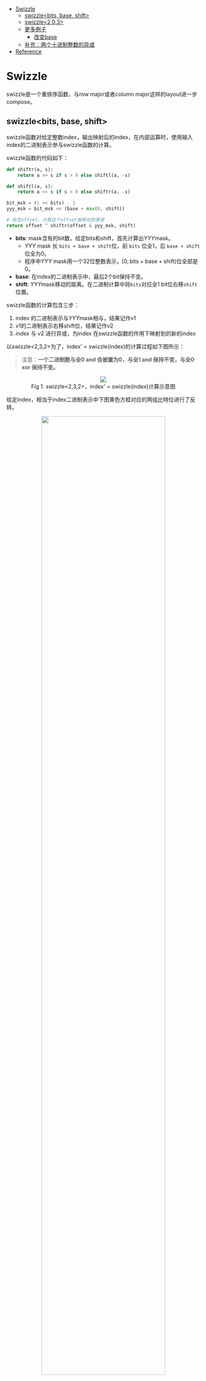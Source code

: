 <!-- vscode-markdown-toc -->
- [Swizzle](#swizzle)
  - [swizzle\<bits, base, shift\>](#swizzlebits-base-shift)
  - [swizzle\<2,0,3\>](#swizzle203)
  - [更多例子](#更多例子)
    - [改变base](#改变base)
  - [补充：两个十进制整数的异或](#补充两个十进制整数的异或)
- [Reference](#reference)

<!-- vscode-markdown-toc-config
	numbering=true
	autoSave=true
	/vscode-markdown-toc-config -->
<!-- /vscode-markdown-toc -->

# Swizzle

swizzle是一个重排序函数，与row major或者column major这样的layout进一步compose。

## swizzle<bits, base, shift>

swizzle函数对给定整数index，输出映射后的index，在内部运算时，使用输入index的二进制表示参与swizzle函数的计算。

swizzle函数的代码如下：
```python
def shiftr(a, s):
    return a >> s if s > 0 else shiftl(a, -s)

def shiftl(a, s):
    return a << s if s > 0 else shiftr(a, -s)

bit_msk = (1 << bits) - 1
yyy_msk = bit_msk << (base + max(0, shift))

# 给定offset，计算这个offset被移动到哪里
return offset ^ shiftr(offset & yyy_msk, shift)
```

- **$\text{bits}$**: mask含有的bit数。给定bits和shift，首先计算出$YYY \text{mask}$。
    - $YYY\ \text{mask}$ 长 `bits + base + shift`位，前 `bits` 位全1，后 `base + shift`位全为0。
    - 程序中$YYY\ \text{mask}$用一个32位整数表示，$[0, \text{bits} + \text{base} + \text{shift})$位全部是0。
- **$\text{base}$**: 在index的二进制表示中，最后2个bit保持不变。
- **$\text{shift}$**: $YYY \text{mask}$移动的距离。在二进制计算中将`bits`对应全$1$ bit位右移`shift`位置。

swizzle函数的计算包含三步：

1. index 的二进制表示与$YYY \text{mask}$相与，结果记作$v1$
1. $v1$的二进制表示右移shift位，结果记作$v2$
1. $index$ 与 $v2$ 进行异或，为index 在swizzle函数的作用下映射到的新的index

以swizzle<2,3,2>为了，index' = swizzle(index)的计算过程如下图所示：

>注意：**一个二进制数与全0 **and** 会被置为0，与全1 **and** 保持不变，与全0 **xor** 保持不变。**

<p align="center">
<img src="figures/swizzle.png"><br>
Fig 1. swizzle<2,3,2>，index' = swizzle(index)计算示意图
</p>

给定index，相当于index二进制表示中下图黄色方框对应的两组比特位进行了反转。

<p align="center">
<img src="figures/swizzle2.png" width=80%><br>Fig 2. swizzle index
</p>

在Fig2中：
1. 黄色方块$\text{bits1}$所占据的bit位在转换为10进制时分别对应着2的如下幂次：$$2^{\text{bits}+\text{base}-1},\cdots,2^{\text{base}+1}, 2^{\text{base}}$$
1. 黄色方块$\text{bits2}$所占据的bit位在转换为10进制时分别对应着2的如下幂次：$$2^{\text{bits}+\text{shift}+\text{base}-1},\cdots,2^{\text{base}+\text{shift}+1}, 2^{\text{base}+\text{shift}}$$

两个正整数进行异或反映到十进制计算结果，一些情况下会减去共有的2的幂次，一些情况下会加上2的幂次。

<p align="center">
<img src="figures/swizzle3.png" width=50%>
</p>

在半精度矩阵乘法中我们会用到两种swizzle方案，`<2,3,3>` 和 `<3,3,3>`。下表我们来看一下当bits=2和3时，异或的所有可能情况：

swizzle<3, 3, 3>
||000|001|010|011|100|101|110|111|
|:--:|:--:|:--:|:--:|:--:|:--:|:--:|:--:|:--:|
|**000**|000 **(0)**|001 **(1)**|010 **(2)**|011 **(3)**|100 **(4)**|101 **(5)**|110 **(6)**|111 **(7)**|
|**001**|001 **(0)**|000 **(-1)**|011 **(2)**|010 **(1)**|101 **(4)**|100 **(3)**|111 **(6)**|110 **(5)**|
|**010**|010 **(0)**|011 **(1)**|000 **(-2)**|001 **(-1)**|110 **(4)**|111 **(5)**|100 **(2)**|101 **(3)**|
|**011**|011 **(0)**|010 **(-1)**|001 **(-2)**|000 **(-3)**|111 **(4)**|110 **(3)**|101 **(2)**|100 **(1)**|
|**100**|100 **(0)**|101 **(1)**|110 **(2)**|111 **(3)**|000 **(-4)**|001 **(-3)**|010 **(-2)**|011 **(-1)**|
|**101**|101 **(0)**|100 **(-1)**|111 **(2)**|110 **(1)**|001 **(-4)**|000 **(-5)**|011 **(-2)**|010 **(-3)**|
|**110**|110 **(0)**|111 **(1)**|100 **(-2)**|101 **(-1)**|010 **(-4)**|011 **(-3)**|000 **(-6)**|001 **(-5)**|
|**111**|111 **(0)**|110 **(-1)**|101 **(-2)**|100 **(-3)**|011 **(-4)**|010 **(-5)**|001 **(-6)**|000 **(-7)**|

swizzle<2, 3, 3>
||000|001|010|011|
|:--:|:--:|:--:|:--:|:--:|
|**000**|000 **(0)**|001 **(1)**|010 **(2)**|011 **(3)**|
|**001**|001 **(0)**|000 **(-1)**|011 **(2)**|010 **(1)**|
|**010**|010 **(0)**|011 **(1)**|000 **(-2)**|001 **(-1)**|
|**011**|011 **(0)**|010 **(-1)**|001 **(-2)**|000 **(-3)**|

## swizzle<2,0,3>

以`swizzle<2,0,3>`这个swizzle函数为例: bits = 2, base = 0, shift = 3。bits = 2 对应mask为 `11`，$YYY \text{mask}$是将mask `11`左移3位：`11000`

**给定 index = 8，我们来计算8会被移动到哪里？8的二进制表示为：1000。**

1. 1000 & $YYY \text{mask}$ = 1000 & 11000 = 1000
2. 1000 >> shift = 1
3. 1 ^ index = 0001 ^ 1000 = 1001

**给定 indxe = 9, 我们来计算9会被移动到哪里？9的二进制表示：1001。**

1. 1001 & $YYY \text{mask}$ = 1001 & 11000 = 1000
1. 1000 >> shift = 1
1. 1 ^ index = 0001 ^ 1001 = 1000

连续 0 ~ 31 以$4 \times 8$行优先形状存储，在`Swizzle(2, 0, 3)`映射下，重排序结果如下：

||*0*|*1*|*2*|*3*|*4*|*5*|*6*|*7*|
|:--|:--|:--|:--|:--|:--|:--|:--|:--|
|***0***|0|1|2|3|4|5|6|7|
|***1***|9|8|11|10|13|12|15|14|
|***2***|18|19|16|17|22|23|20|21|
|***3***|27|26|25|24|31|30|29|28|

## 更多例子

我们通过例子来观察一下以上的位运算反映到宏观层面的直觉含义。$8 \times 8$个元素以行优先组织。

### 改变base

swizzle(2, 0, 3)

||*0*|*1*|*2*|*3*|*4*|*5*|*6*|*7*|
|:--|:--|:--|:--|:--|:--|:--|:--|:--|
|***0***|0|1|2|3|4|5|6|7|
|***1***|9|8|11|10|13|12|15|14|
|***2***|18|19|16|17|22|23|20|21|
|***3***|27|26|25|24|31|30|29|28|
|***4***|32|33|34|35|36|37|38|39|
|***5***|41|40|43|42|45|44|47|46|
|***6***|50|51|48|49|54|55|52|53|
|***7***|59|58|57|56|63|62|61|60|

swizzle(2, 1, 3)

||*0*|*1*|*2*|*3*|*4*|*5*|*6*|*7*|
|:--|:--|:--|:--|:--|:--|:--|:--|:--|
|***0***|0|1|2|3|4|5|6|7|
|***1***|8|9|10|11|12|13|14|15|
|***2***|18|19|16|17|22|23|20|21|
|***3***|26|27|24|25|30|31|28|29|
|***4***|36|37|38|39|32|33|34|35|
|***5***|44|45|46|47|40|41|42|43|
|***6***|54|55|52|53|50|51|48|49|
|***7***|62|63|60|61|58|59|56|57|

swizzle(2, 2, 3)

||*0*|*1*|*2*|*3*|*4*|*5*|*6*|*7*|
|:--|:--|:--|:--|:--|:--|:--|:--|:--|
|***0***|0|1|2|3|4|5|6|7|
|***1***|8|9|10|11|12|13|14|15|
|***2***|16|17|18|19|20|21|22|23|
|***3***|24|25|26|27|28|29|30|31|
|***4***|36|37|38|39|32|33|34|35|
|***5***|44|45|46|47|40|41|42|43|
|***6***|52|53|54|55|48|49|50|51|
|***7***|60|61|62|63|56|57|58|59|

swizzle(2, 3, 3)

||*0*|*1*|*2*|*3*|*4*|*5*|*6*|*7*|
|:--|:--|:--|:--|:--|:--|:--|:--|:--|
|***0***|0|1|2|3|4|5|6|7|
|***1***|8|9|10|11|12|13|14|15|
|***2***|16|17|18|19|20|21|22|23|
|***3***|24|25|26|27|28|29|30|31|
|***4***|32|33|34|35|36|37|38|39|
|***5***|40|41|42|43|44|45|46|47|
|***6***|48|49|50|51|52|53|54|55|
|***7***|56|57|58|59|60|61|62|63|

$2^\text{base}$个数字为一组，swizzle函数并不会改变组内元素的顺序。

## 补充：两个十进制整数的异或

这个[帖子](https://stackoverflow.com/questions/6398427/what-does-bitwise-xor-exclusive-or-mean/16285195#16285195?newreg=29481acdc3404feebe3d6cdad341f919)很好地解释了两个十进制整数异或的含义。

|十进制|二进制|二进制到十进制转换|
|:--|:--|:--:|
|0|0000|0|
|1|0001|1|
|2|0010|2|
|3|0011|2+1|
|4|0100|4|
|5|0101|4+1|
|6|0110|4+2|
|7|0111|4+2+1|
|8|1000|8|
|9|1001|8+1|
|10|1010|8+2|
|11|1011|8+2+1|
|12|1100|8+4|
|13|1101|8+4+1|
|14|1110|8+4+2|
|15|1111|8+4+2+1|

计算 2 ^ 3：2 = 2, 3 = 1 + 2。2 是 3 的component，2 ^ 3 就是从3中减去2，于是等于1。

计算 6 ^ 8：6 = 4 + 2，8 = 8。6 不是8的component，6 ^ 8 就是给8加上6，于是等于14。

# Reference

1. [What does bitwise XOR (exclusive OR) mean?](https://stackoverflow.com/questions/6398427/what-does-bitwise-xor-exclusive-or-mean)
1. [DEVELOPING CUDA KERNELS TO PUSH TENSOR CORES TO THE ABSOLUTE LIMIT ON NVIDIA A100](https://developer.download.nvidia.com/video/gputechconf/gtc/2020/presentations/s21745-developing-cuda-kernels-to-push-tensor-cores-to-the-absolute-limit-on-nvidia-a100.pdf)
